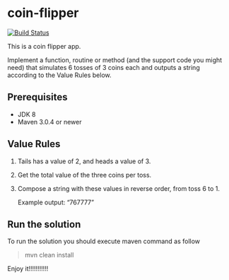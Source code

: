 # coin-flipper

[![Build Status](https://travis-ci.org/jproyo/coin-flipper.svg?branch=master)](https://travis-ci.org/jproyo/coin-flipper?branch=master)

This is a coin flipper app.

Implement a function, routine or method (and the support code you might need)
that simulates 6 tosses of 3 coins each and outputs a string according to the
Value Rules below. 

## Prerequisites ##
- JDK 8
- Maven 3.0.4 or newer

## Value Rules

1. Tails has a value of 2, and heads a value of 3.
2. Get the total value of the three coins per toss.
3. Compose a string with these values in reverse order, from toss 6 to 1.

    Example output: “767777” 


## Run the solution

To run the solution you should execute maven command as follow

> mvn clean install

Enjoy it!!!!!!!!!!!